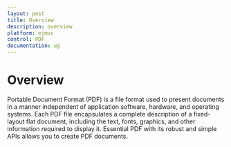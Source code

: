 ```yaml
---
layout: post
title: Overview
description: overview
platform: ejmvc
control: PDF
documentation: ug
---
```


# Overview

Portable Document Format (PDF) is a file format used to present documents in a manner independent of application software, hardware, and operating systems. Each PDF file encapsulates a complete description of a fixed-layout flat document, including the text, fonts, graphics, and other information required to display it. Essential PDF with its robust and simple APIs allows you to create PDF documents.

